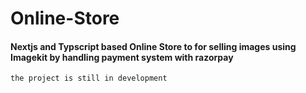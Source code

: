 # Online-Store

#### Nextjs and Typscript  based Online Store to for selling images using Imagekit by handling payment system with razorpay 

`the project is still in development`
